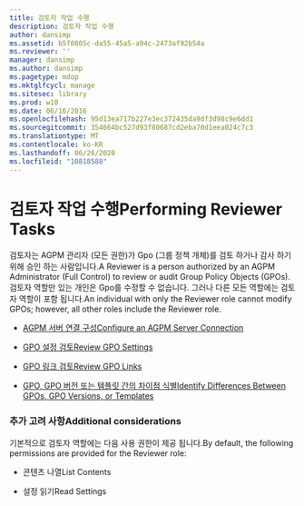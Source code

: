 ```yaml
---
title: 검토자 작업 수행
description: 검토자 작업 수행
author: dansimp
ms.assetid: b5f0805c-da55-45a5-a94c-2473af92b54a
ms.reviewer: ''
manager: dansimp
ms.author: dansimp
ms.pagetype: mdop
ms.mktglfcycl: manage
ms.sitesec: library
ms.prod: w10
ms.date: 06/16/2016
ms.openlocfilehash: 95d13ea717b227e3ec372435da9df3d98c9e6dd1
ms.sourcegitcommit: 354664bc527d93f80687cd2eba70d1eea024c7c3
ms.translationtype: MT
ms.contentlocale: ko-KR
ms.lasthandoff: 06/26/2020
ms.locfileid: "10818588"
---
```

# <span data-ttu-id="0dd18-103">검토자 작업 수행</span><span class="sxs-lookup"><span data-stu-id="0dd18-103">Performing Reviewer Tasks</span></span>


<span data-ttu-id="0dd18-104">검토자는 AGPM 관리자 (모든 권한)가 Gpo (그룹 정책 개체)를 검토 하거나 감사 하기 위해 승인 하는 사람입니다.</span><span class="sxs-lookup"><span data-stu-id="0dd18-104">A Reviewer is a person authorized by an AGPM Administrator (Full Control) to review or audit Group Policy Objects (GPOs).</span></span> <span data-ttu-id="0dd18-105">검토자 역할만 있는 개인은 Gpo를 수정할 수 없습니다. 그러나 다른 모든 역할에는 검토자 역할이 포함 됩니다.</span><span class="sxs-lookup"><span data-stu-id="0dd18-105">An individual with only the Reviewer role cannot modify GPOs; however, all other roles include the Reviewer role.</span></span>

-   [<span data-ttu-id="0dd18-106">AGPM 서버 연결 구성</span><span class="sxs-lookup"><span data-stu-id="0dd18-106">Configure an AGPM Server Connection</span></span>](configure-an-agpm-server-connection-agpm40.md)

-   [<span data-ttu-id="0dd18-107">GPO 설정 검토</span><span class="sxs-lookup"><span data-stu-id="0dd18-107">Review GPO Settings</span></span>](review-gpo-settings-agpm40.md)

-   [<span data-ttu-id="0dd18-108">GPO 링크 검토</span><span class="sxs-lookup"><span data-stu-id="0dd18-108">Review GPO Links</span></span>](review-gpo-links-agpm40.md)

-   [<span data-ttu-id="0dd18-109">GPO, GPO 버전 또는 템플릿 간의 차이점 식별</span><span class="sxs-lookup"><span data-stu-id="0dd18-109">Identify Differences Between GPOs, GPO Versions, or Templates</span></span>](identify-differences-between-gpos-gpo-versions-or-templates-agpm40.md)

### <span data-ttu-id="0dd18-110">추가 고려 사항</span><span class="sxs-lookup"><span data-stu-id="0dd18-110">Additional considerations</span></span>

<span data-ttu-id="0dd18-111">기본적으로 검토자 역할에는 다음 사용 권한이 제공 됩니다.</span><span class="sxs-lookup"><span data-stu-id="0dd18-111">By default, the following permissions are provided for the Reviewer role:</span></span>

-   <span data-ttu-id="0dd18-112">콘텐츠 나열</span><span class="sxs-lookup"><span data-stu-id="0dd18-112">List Contents</span></span>

-   <span data-ttu-id="0dd18-113">설정 읽기</span><span class="sxs-lookup"><span data-stu-id="0dd18-113">Read Settings</span></span>

 

 





